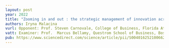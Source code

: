 ```yaml
---
layout: post
year: 2022
title: "Zooming in and out : the strategic management of innovation across multiple levels of complex supply networks?"
authors: Iryna Malacina
vurl: Opponent: Prof. Steven Carnovale, College of Business, Florida Atlantic University
vatt: Examiner: Prof.  Marcus Bellamy, Questrom School of Business, Boston University
pub: https://www.sciencedirect.com/science/article/pii/S0040162521006624
---
```


